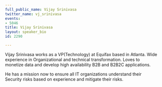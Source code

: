 ```yaml
---
full_public_name: Vijay Srinivasa
twitter_name: vj_srinivasa
events:
- 5046
title: Vijay Srinivasa
layout: speaker_bio
id: 2290

---
```

Vijay Srinivasa works as a VP(Technology) at  Equifax based in Atlanta. Wide experience in Organizational and technical transformation. Loves to monetize data and develop high availability B2B and B2B2C applications.

He has a mission now to ensure all IT organizations understand their Security risks based on experience and mitigate their risks.